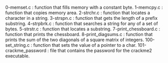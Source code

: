 0-memset.c :  function that fills memory with a constant byte.
1-memcpy.c : function that copies memory area.
2-strchr.c : function that locates a character in a string.
3-strspn.c : function that gets the length of a prefix substring.
4-strpbrk.c : function that searches a string for any of a set of bytes.
5-strstr.c : function that locates a substring.
7-print_chessboard.c :  function that prints the chessboard.
8-print_diagsums.c : function that prints the sum of the two diagonals of a square matrix of integers.
100-set_string.c : function that sets the value of a pointer to a char.
101-crackme_password : file that contains the password for the crackme2 executable.